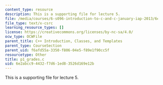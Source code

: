 ```yaml
---
content_type: resource
description: This is a supporting file for lecture 5.
file: /media/courses/6-s096-introduction-to-c-and-c-january-iap-2013/6e2abcc94432f7d61ed83526d169e12b_p1_grades.c
file_type: text/x-csrc
learning_resource_types: []
license: https://creativecommons.org/licenses/by-nc-sa/4.0/
ocw_type: OCWFile
parent_title: C++ Introduction, Classes, and Templates
parent_type: CourseSection
parent_uid: f6afd55a-3350-f806-04e5-f89e1f90cc5f
resourcetype: Other
title: p1_grades.c
uid: 6e2abcc9-4432-f7d6-1ed8-3526d169e12b
---
```

This is a supporting file for lecture 5.